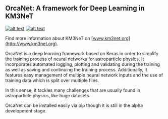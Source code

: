 ## OrcaNet: A framework for Deep Learning in KM3NeT <br />

[![alt text][image_1]][hyperlink_1] [![alt text][image_2]][hyperlink_2]

  [hyperlink_1]: https://git.km3net.de/ml/OrcaNet/pipelines
  [image_1]: https://git.km3net.de/ml/OrcaNet/badges/master/build.svg

  [hyperlink_2]: https://ml.pages.km3net.de/OrcaNet
  [image_2]: https://examples.pages.km3net.de/km3badges/docs-latest-brightgreen.svg

Find more information about KM3NeT on [www.km3net.org](http://www.km3net.org).

OrcaNet is a deep learning framework based on Keras in order to simplify the training process of neural networks for astroparticle physics.
It incorporates automated logging, plotting and validating during the training as well as saving and continuing the training process.
Additionally, it features easy management of multiple neural network inputs and the use of training data which is split over multiple files.

In this sense, it tackles many challenges that are usually found in astroparticle physics, like huge datasets.

OrcaNet can be installed easily via pip though it is still in the alpha development stage. 